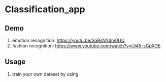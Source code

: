 # Classification_app
## Demo
1. emotion recognition: https://youtu.be/SaRsNY4m0UQ
2. fashion recognition: https://www.youtube.com/watch?v=Ui45-sGpXOE
## Usage
1. train your own dataset by using
